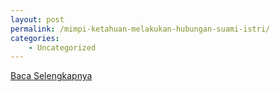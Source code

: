 ```yaml
---
layout: post
permalink: /mimpi-ketahuan-melakukan-hubungan-suami-istri/
categories:
    - Uncategorized
---
```


[Baca Selengkapnya](/05)